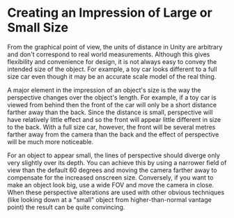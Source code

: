 Creating an Impression of Large or Small Size
=============================================


From the graphical point of view, the units of distance in Unity are arbitrary and don't correspond to real world measurements. Although this gives flexibility and convenience for design, it is not always easy to convey the intended size of the object. For example, a toy car looks different to a full size car even though it may be an accurate scale model of the real thing.

A major element in the impression of an object's size is the way the perspective changes over the object's length. For example, if a toy car is viewed from behind then the front of the car will only be a short distance farther away than the back. Since the distance is small, perspective will have relatively little effect and so the front will appear little different in size to the back. With a full size car, however, the front will be several metres farther away from the camera than the back and the effect of perspective will be much more noticeable.

For an object to appear small, the lines of perspective should diverge only very slightly over its depth. You can achieve this by using a narrower field of view than the default 60 degrees and moving the camera farther away to compensate for the increased onscreen size. Conversely, if you want to make an object look big, use a wide FOV and move the camera in close. When these perspective alterations are used with other obvious techniques (like looking down at a "small" object from higher-than-normal vantage point) the result can be quite convincing.
